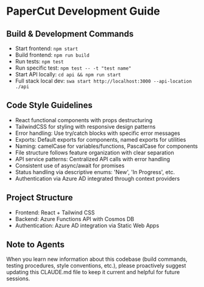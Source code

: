 # PaperCut Development Guide

## Build & Development Commands
- Start frontend: `npm start`
- Build frontend: `npm run build`
- Run tests: `npm test`
- Run specific test: `npm test -- -t "test name"` 
- Start API locally: `cd api && npm run start`
- Full stack local dev: `swa start http://localhost:3000 --api-location ./api`

## Code Style Guidelines
- React functional components with props destructuring
- TailwindCSS for styling with responsive design patterns
- Error handling: Use try/catch blocks with specific error messages
- Exports: Default exports for components, named exports for utilities
- Naming: camelCase for variables/functions, PascalCase for components
- File structure follows feature organization with clear separation
- API service patterns: Centralized API calls with error handling
- Consistent use of async/await for promises
- Status handling via descriptive enums: 'New', 'In Progress', etc.
- Authentication via Azure AD integrated through context providers

## Project Structure
- Frontend: React + Tailwind CSS
- Backend: Azure Functions API with Cosmos DB
- Authentication: Azure AD integration via Static Web Apps

## Note to Agents
When you learn new information about this codebase (build commands, testing procedures, style conventions, etc.), please proactively suggest updating this CLAUDE.md file to keep it current and helpful for future sessions.